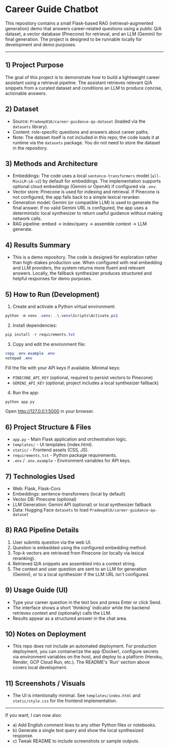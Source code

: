 
# Career Guide Chatbot

This repository contains a small Flask-based RAG (retrieval-augmented generation)
demo that answers career-related questions using a public Q/A dataset, a
vector database (Pinecone) for retrieval, and an LLM (Gemini) for final
generation. The project is designed to be runnable locally for development and
demo purposes.

---

## 1) Project Purpose

The goal of this project is to demonstrate how to build a lightweight career
assistant using a retrieval pipeline. The assistant retrieves relevant Q/A
snippets from a curated dataset and conditions an LLM to produce concise,
actionable answers.

## 2) Dataset

- Source: `Pradeep016/career-guidance-qa-dataset` (loaded via the
   `datasets` library).
- Content: role-specific questions and answers about career paths.
- Note: The dataset itself is not included in this repo; the code loads it at
   runtime via the `datasets` package. You do not need to store the dataset in
   the repository.

## 3) Methods and Architecture

- Embeddings: The code uses a local `sentence-transformers` model
   (`all-MiniLM-L6-v2`) by default for embeddings. The implementation supports
   optional cloud embeddings (Gemini or OpenAI) if configured via `.env`.
- Vector store: Pinecone is used for indexing and retrieval. If Pinecone is
   not configured, the app falls back to a simple lexical reranker.
- Generation model: Gemini (or compatible LLM) is used to generate the final
   answer. If no valid Gemini URL is configured, the app uses a deterministic
   local synthesizer to return useful guidance without making network calls.
- RAG pipeline: embed -> index/query -> assemble context -> LLM generate.

## 4) Results Summary

- This is a demo repository. The code is designed for exploration rather than
   high-stakes production use. When configured with real embedding and LLM
   providers, the system returns more fluent and relevant answers. Locally,
   the fallback synthesizer produces structured and helpful responses for demo
   purposes.

## 5) How to Run (Development)

1. Create and activate a Python virtual environment:

```powershell
python -m venv .venv; .\.venv\Scripts\Activate.ps1
```

2. Install dependencies:

```powershell
pip install -r requirements.txt
```

3. Copy and edit the environment file:

```powershell
copy .env.example .env
notepad .env
```

Fill the file with your API keys if available. Minimal keys:
- `PINECONE_API_KEY` (optional, required to persist vectors to Pinecone)
- `GEMINI_API_KEY` (optional; project includes a local synthesizer fallback)

4. Run the app:

```powershell
python app.py
```

Open http://127.0.0.1:5000 in your browser.

## 6) Project Structure & Files

- `app.py` - Main Flask application and orchestration logic.
- `templates/` - UI templates (index.html).
- `static/` - Frontend assets (CSS, JS).
- `requirements.txt` - Python package requirements.
- `.env` / `.env.example` - Environment variables for API keys.

## 7) Technologies Used

- Web: Flask, Flask-Cors
- Embeddings: sentence-transformers (local by default)
- Vector DB: Pinecone (optional)
- LLM Generation: Gemini API (optional) or local synthesizer fallback
- Data: Hugging Face `datasets` to load `Pradeep016/career-guidance-qa-dataset`

## 8) RAG Pipeline Details

1. User submits question via the web UI.
2. Question is embedded using the configured embedding method.
3. Top-k vectors are retrieved from Pinecone (or locally via lexical
    reranking).
4. Retrieved Q/A snippets are assembled into a context string.
5. The context and user question are sent to an LLM for generation (Gemini),
    or to a local synthesizer if the LLM URL isn't configured.

## 9) Usage Guide (UI)

- Type your career question in the text box and press Enter or click Send.
- The interface shows a short 'thinking' indicator while the backend retrieves
   context and (optionally) calls the LLM.
- Results appear as a structured answer in the chat area.

## 10) Notes on Deployment

- This repo does not include an automated deployment. For production
   deployment, you can containerize the app (Docker), configure secrets via
   environment variables on the host, and deploy to a platform (Heroku,
   Render, GCP Cloud Run, etc.). The README's 'Run' section above covers local
   development.

## 11) Screenshots / Visuals

- The UI is intentionally minimal. See `templates/index.html` and
   `static/style.css` for the frontend implementation.

---

If you want, I can now also:
- a) Add English comment lines to any other Python files or notebooks.
- b) Generate a single test query and show the local synthesized response.
- c) Tweak README to include screenshots or sample outputs.


